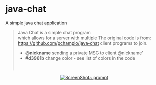 # java-chat
A simple java chat application

> Java Chat is a simple chat program  
> which allows for a server with multiple
> The original code is from: https://github.com/pchampio/java-chat
> client programs to join.
        <ul>
        <li><b>@nickname</b> sending a private MSG to client @nickname'</li>
        <li><b>#d3961b</b> change color - see list of colors in the code</li>
        </ul><br/>



<p align="center">
  <a href="https://raw.githubusercontent.com/Drakirus/java-chat/master/screen.png">
    <img alt="ScreenShot~ prompt" src="https://raw.githubusercontent.com/Drakirus/java-chat/master/screen.png">
  </a>
</p>
